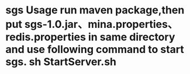 sgs
Usage
run maven package,then put sgs-1.0.jar、mina.properties、redis.properties in same directory and use following command to
start sgs.
sh StartServer.sh
===
